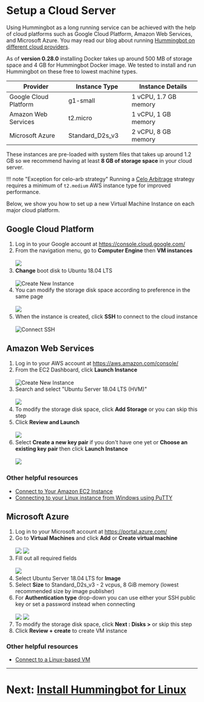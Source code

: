 # Setup a Cloud Server

Using Hummingbot as a long running service can be achieved with the help of cloud platforms such as Google Cloud Platform, Amazon Web Services, and Microsoft Azure. You may read our blog about running [Hummingbot on different cloud providers](https://www.hummingbot.io/blog/2019-06-cloud-providers/).

As of **version 0.28.0** installing Docker takes up around 500 MB of storage space and 4 GB for Hummingbot Docker image. We tested to install and run Hummingbot on these free to lowest machine types.

| Provider | Instance Type | Instance Details |
|---------|-----------|-----------|
| Google Cloud Platform <img width=50/> | g1-small <img width=100/> | 1 vCPU, 1.7 GB memory <img width=100/> |
| Amazon Web Services | t2.micro | 1 vCPU, 1 GB memory |
| Microsoft Azure | Standard_D2s_v3 | 2 vCPU, 8 GB memory |

These instances are pre-loaded with system files that takes up around 1.2 GB so we recommend having at least **8 GB of storage space** in your cloud server.

!!! note "Exception for celo-arb strategy"
      Running a [Celo Arbitrage](/strategies/celo-arbitrage/) strategy requires a minimum of `t2.medium` AWS instance type for improved performance.

Below, we show you how to set up a new Virtual Machine Instance on each major cloud platform.

## Google Cloud Platform

1. Log in to your Google account at https://console.cloud.google.com/
1. From the navigation menu, go to **Computer Engine** then **VM instances**
</br></br>
![](/assets/img/GCP_1.png)
1. **Change** boot disk to Ubuntu 18.04 LTS
</br></br>
![Create New Instance](/assets/img/gcp-new-vm.png)
1. You can modify the storage disk space according to preference in the same page
</br></br>
![](/assets/img/GCP_2.png)
1. When the instance is created, click **SSH** to connect to the cloud instance
</br></br>
![Connect SSH](/assets/img/gcp-ssh.png)

## Amazon Web Services

1. Log in to your AWS account at https://aws.amazon.com/console/
1. From the EC2 Dashboard, click **Launch Instance**
</br></br>
![Create New Instance](/assets/img/AWS_1.png)
1. Search and select "Ubuntu Server 18.04 LTS (HVM)"
</br></br>
![](/assets/img/AWS_2.png)
1. To modify the storage disk space, click **Add Storage** or you can skip this step
1. Click **Review and Launch**
</br></br>
![](/assets/img/AWS_3.png)
1. Select **Create a new key pair** if you don't have one yet or **Choose an existing key pair** then click **Launch Instance**
</br></br>
![](/assets/img/AWS_4.png)

### Other helpful resources

- [Connect to Your Amazon EC2 Instance](https://docs.aws.amazon.com/quickstarts/latest/vmlaunch/step-2-connect-to-instance.html)
- [Connecting to your Linux instance from Windows using PuTTY](https://docs.aws.amazon.com/AWSEC2/latest/UserGuide/putty.html)


## Microsoft Azure

1. Log in to your Microsoft account at https://portal.azure.com/
1. Go to **Virtual Machines** and click **Add** or **Create virtual machine**
</br></br>
![](/assets/img/Azure_0.png)
![](/assets/img/Azure_1.png)
1. Fill out all required fields
</br></br>
![](/assets/img/Azure_2.png)
1. Select Ubuntu Server 18.04 LTS for **Image**
1. Select **Size** to Standard_D2s_v3 - 2 vcpus, 8 GiB memory (lowest recommended size by image publisher)
1. For **Authentication type** drop-down you can use either your SSH public key or set a password instead when connecting
</br></br>
![](/assets/img/Azure_3.png)
![](/assets/img/Azure_4.png)
1. To modify the storage disk space, click **Next : Disks >** or skip this step
1. Click **Review + create** to create VM instance

### Other helpful resources

- [Connect to a Linux-based VM](https://docs.microsoft.com/en-us/azure/marketplace/partner-center-portal/create-azure-vm-technical-asset#connect-to-a-linux-based-vm)

---
# Next: [Install Hummingbot for Linux](/installation/docker/linux)
